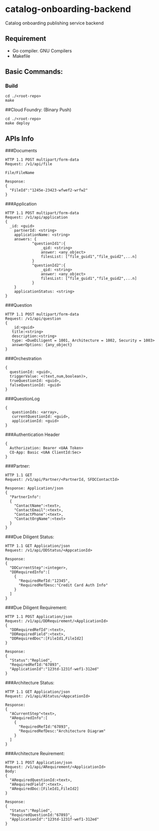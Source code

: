 # catalog-onboarding-backend
 Catalog onboarding publishing service backend

## Requirement
- Go compiler. GNU Compilers
- Makefile

## Basic Commands:

### Build
```
cd ./<root-repo>
make
```

##Cloud Foundry: (Binary Push)
```
cd ./<root-repo>
make deploy
```

## APIs Info

###Documents
```
HTTP 1.1 POST multipart/form-data
Request: /v1/api/file

File/FileName

Response:
{
  "FileId":"1245e-23423-wfwef2-wrfw2"
}
```

###Application
```
HTTP 1.1 POST multipart/form-data
Request: /v1/api/application
{
  _id: <guid>
	partnerId: <string>
	applicationName: <string>
	answers: {
    		"questionId1":{
       			_qid: <string>
       			answer: <any_object>
       			filesList: ["file_guid1","file_guid2",...n]
    		}
    		"questionId2":{
       			_qid: <string>
       			answer: <any_object>
       			filesList: ["file_guid1","file_guid2",...n]
    		}
	}
	applicationStatus: <string>
}
```

###Question
```
HTTP 1.1 POST multipart/form-data
Request: /v1/api/question
{
   _id:<guid>
   title:<string>
   description:<string>
   type: <DueDiligent = 1001, Architecture = 1002, Security = 1003>
   answerOptions: {any_object}
}
```

###Orchestration
```
{
  questionId: <guid>,
  triggerValue: <(text,num,boolean)>,
  trueQuestionId: <guid>,
  falseQuestionId: <guid>
}
```

###QuestionLog
```
{
   questionIds: <array>,
   currentQuestionId: <guid>,
   applicationId: <guid>
}
```

###Authentication Header
```
{
  Authorization: Bearer <UAA Token>
  CO-App: Basic <UAA ClientId:Sec>
}
```

###Partner:
```
HTTP 1.1 GET
Request: /v1/api/Partner/<PartnerId, SFDCContactId>

Response: Application/json
{
  "PartnerInfo":
  {
    "ContactName":<text>,
    "ContactEmail":<text>,
    "ContactPhone":<text>,
    "ContactOrgName":<text>
  }
}
```

###Due Diligent Status:
```
HTTP 1.1 GET Application/json
Request: /v1/api/DDStatus/<AppcationId>

Response:
{
  "DDCurrentStep":<integer>,
  "DDRequiredInfo":[
    {
      "RequiredRefId:"12345",
      "RequiredRefDesc:"Credit Card Auth Info"
    }
  ]
}
```

###Due Diligent Requirement:
```
HTTP 1.1 POST Application/json
Request: /v1/api/DDRequirement/<ApplicationId>
{
  "DDRequiredRefId":<text>,
  "DDRequiredField":<text>,
  "DDRequiredDoc":[FileId1,FileId2]
}

Response:
{
  "Status":"Replied",
  "RequiredRefId:"67893",
  "ApplicationId":"123td-1231f-wef1-312ed"
}
```

###Architecture Status:
```
HTTP 1.1 GET Application/json
Request: /v1/api/AStatus/<AppcationId>

Response:
{
  "ACurrentStep"<text>,
  "ARequiredInfo":[
    {
      "RequiredRefId:"67893",
      "RequiredRefDesc:"Architecture Diagram"
    }
  ]
}
```

###Architecture Reuirement:
```
HTTP 1.1 POST Application/json
Request: /v1/api/ARequirement/<ApplicationId>
Body:
{
  "ARequiredQuestionId:<text>,
  "ARequiredField":<text>,
  "ARequiredDoc:[FileId1,FileId2]
} 

Response:
{
  "Status":"Replied",
  "RequiredQuestionId:"67893",
  "ApplicationId":"123td-1231f-wef1-312ed"
}
```
